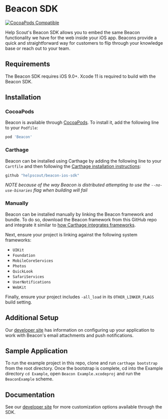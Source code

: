 # Beacon SDK

[![CocoaPods Compatible](https://img.shields.io/cocoapods/v/Beacon.svg)](https://img.shields.io/cocoapods/v/Beacon.svg)

Help Scout's Beacon SDK allows you to embed the same Beacon functionality we have for the web inside your iOS app. Beacons provide a quick and straightforward way for customers to flip through your knowledge base or reach out to your team.

## Requirements

The Beacon SDK requires iOS 9.0+. Xcode 11 is required to build with the Beacon SDK.

## Installation

### CocoaPods

Beacon is available through [CocoaPods][1]. To install it, add the following line to your `Podfile`:

```ruby
pod 'Beacon'
```

### Carthage
 
Beacon can be installed using Carthage by adding the following line to your `Cartfile` and then following the [Carthage installation instructions][2]:
 
```ruby
github "helpscout/beacon-ios-sdk"
```
_NOTE because of the way Beacon is distributed attempting to use the `--no-use-binaries` flag when building will fail_

### Manually

Beacon can be installed manually by linking the Beacon framework and bundle. To do so, download the Beacon framework from this GitHub repo and integrate it similar to [how Carthage integrates frameworks](https://github.com/Carthage/Carthage#adding-frameworks-to-an-application).

Next, ensure your project is linking against the following system frameworks:

* `UIKit`
* `Foundation`
* `MobileCoreServices`
* `Photos`
* `QuickLook`
* `SafariServices`
* `UserNotifications`
* `WebKit`

Finally, ensure your project includes `-all_load` in its `OTHER_LINKER_FLAGS` build setting.

## Additional Setup

Our [developer site](https://developer.helpscout.com/beacon-2/ios/#additional-setup) has information on configuring up your application to work with Beacon's email attachments and push notifications.

## Sample Application

To run the example project in this repo, clone and run `carthage bootstrap` from the root directory. Once the bootstrap is complete, cd into the Example directory `cd Example`, open `Beacon Example.xcodeproj` and run the `BeaconExample` scheme.

## Documentation

See our [developer site](https://developer.helpscout.com/beacon-2/ios/) for more customization options available through the SDK.

[1]:    http://cocoapods.org
[2]:    https://github.com/Carthage/Carthage#adding-frameworks-to-an-application
